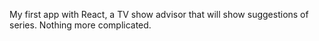 My first app with React, a TV show advisor that will show suggestions of series. Nothing more complicated.
